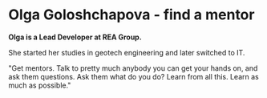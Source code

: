 # Olga Goloshchapova - find a mentor

**Olga is a Lead Developer at REA Group.**

She started her studies in geotech engineering and later switched to IT.

"Get mentors. Talk to pretty much anybody you can get your hands on, and ask them questions. Ask them what do you do? Learn from all this. Learn as much as possible."